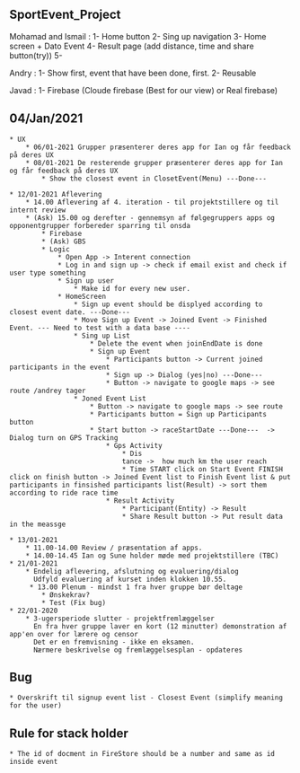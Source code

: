 ## SportEvent_Project


Mohamad and Ismail : 
	 1- Home button 
	 2- Sing up navigation 
	 3- Home screen + Dato Event 
	 4- Result page (add distance, time and share button(try))
	 5- 

 Andry : 
	  1- Show first, event that have been done, first.
	  2- Reusable 

 Javad : 
 	1- Firebase (Cloude firebase (Best for our view) or Real firebase)


## 04/Jan/2021
    * UX 
        * 06/01-2021 Grupper præsenterer deres app for Ian og får feedback på deres UX
        * 08/01-2021 De resterende grupper præsenterer deres app for Ian og får feedback på deres UX
            * Show the closest event in ClosetEvent(Menu) ---Done--- 
            
    * 12/01-2021 Aflevering 
        * 14.00 Aflevering af 4. iteration - til projektstillere og til internt review
        * (Ask) 15.00 og derefter - gennemsyn af følgegruppers apps og opponentgrupper forbereder sparring til onsda
            * Firebase
            * (Ask) GBS
            * Logic
                * Open App -> Interent connection
                * Log in and sign up -> check if email exist and check if user type something
                * Sign up user
                    * Make id for every new user. 
                * HomeScreen
                    * Sign up event should be displyed according to closest event date. ---Done--- 
                    * Move Sign up Event -> Joined Event -> Finished Event. --- Need to test with a data base ---- 
                    * Sing up List 
                        * Delete the event when joinEndDate is done 
                        * Sign up Event 
                            * Participants button -> Current joined participants in the event
                            * Sign up -> Dialog (yes|no) ---Done--- 
                            * Button -> navigate to google maps -> see route /andrey tager
                    * Joned Event List 
                        * Button -> navigate to google maps -> see route
                        * Participants button = Sign up Participants button 
                        * Start button -> raceStartDate ---Done---  -> Dialog turn on GPS Tracking  
                            * Gps Activity 
                                * Dis
                                tance ->  how much km the user reach 
                                * Time START click on Start Event FINISH click on finish button -> Joined Event list to Finish Event list & put participants in finsished participants list(Result) -> sort them according to ride race time 
                            * Result Activity 
                                * Participant(Entity) -> Result    
                                * Share Result button -> Put result data in the meassge 

    * 13/01-2021 
        * 11.00-14.00 Review / præsentation af apps.
        * 14.00-14.45 Ian og Sune holder møde med projektstillere (TBC)
    * 21/01-2021 
        * Endelig aflevering, afslutning og evaluering/dialog
          Udfyld evaluering af kurset inden klokken 10.55.
         * 13.00 Plenum - mindst 1 fra hver gruppe bør deltage
            * Ønskekrav?
            * Test (Fix bug)
    * 22/01-2020 
        * 3-ugersperiode slutter - projektfremlæggelser
          En fra hver gruppe laver en kort (12 minutter) demonstration af app'en over for lærere og censor
          Det er en fremvisning - ikke en eksamen.
          Nærmere beskrivelse og fremlæggelsesplan - opdateres

## Bug
    * Overskrift til signup event list - Closest Event (simplify meaning for the user)


## Rule for stack holder 
    * The id of docment in FireStore should be a number and same as id inside event   